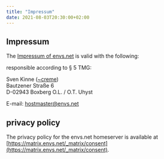 ```yaml
---
title: "Impressum"
date: 2021-08-03T20:30:00+02:00
---
```


## Impressum

The [Impressum of envs.net](https://envs.net/impressum) is valid with the following:

responsible according to § 5 TMG:

Sven Kinne ([~creme](https://envs.net/~creme/))<br />
Bautzener Straße 6<br />
D-02943 Boxberg O.L. / O.T. Uhyst

E-mail: [hostmaster@envs.net](mailto:hostmaster@envs.net)

## privacy policy

The privacy policy for the envs.net homeserver is available at [https://matrix.envs.net/_matrix/consent](https://matrix.envs.net/_matrix/consent).
